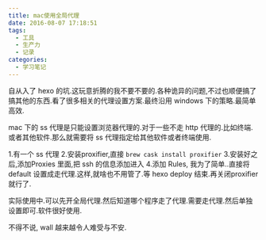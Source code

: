 ```yaml
---
title: mac使用全局代理
date: 2016-08-07 17:18:51
tags:
  - 工具
  - 生产力
  - 记录
categories:
  - 学习笔记
---
```


自从入了 hexo 的坑.这玩意折腾的我不要不要的.各种诡异的问题,不过也顺便搞了搞其他的东西.看了很多相关的代理设置方案.最终沿用 windows 下的策略.最简单高效.

mac 下的 ss 代理是只能设置浏览器代理的.对于一些不走 http 代理的.比如终端.或者其他软件.那么就需要将 ss 代理指定给其他软件或者终端使用.

1.有一个 ss 代理
2.安装proxifier,直接 `brew cask install proxifier` 
3.安装好之后,添加Proxies 里面,把 ssh 的信息添加进入
4.添加 Rules, 我为了简单..直接将default 设置成走代理.这样,就啥也不用管了.等 hexo deploy 结束.再关闭proxifier 就行了.

实际使用中.可以先开全局代理.然后知道哪个程序走了代理.需要走代理.然后单独设置即可.软件很好使用.


不得不说, wall 越来越令人难受与不安.